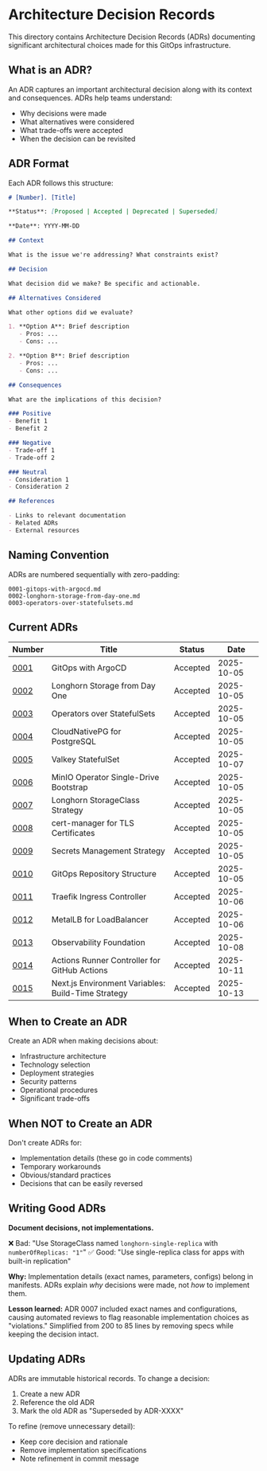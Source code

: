 # Architecture Decision Records

This directory contains Architecture Decision Records (ADRs) documenting significant architectural choices made for this GitOps infrastructure.

## What is an ADR?

An ADR captures an important architectural decision along with its context and consequences. ADRs help teams understand:
- Why decisions were made
- What alternatives were considered
- What trade-offs were accepted
- When the decision can be revisited

## ADR Format

Each ADR follows this structure:

```markdown
# [Number]. [Title]

**Status**: [Proposed | Accepted | Deprecated | Superseded]

**Date**: YYYY-MM-DD

## Context

What is the issue we're addressing? What constraints exist?

## Decision

What decision did we make? Be specific and actionable.

## Alternatives Considered

What other options did we evaluate?

1. **Option A**: Brief description
   - Pros: ...
   - Cons: ...

2. **Option B**: Brief description
   - Pros: ...
   - Cons: ...

## Consequences

What are the implications of this decision?

### Positive
- Benefit 1
- Benefit 2

### Negative
- Trade-off 1
- Trade-off 2

### Neutral
- Consideration 1
- Consideration 2

## References

- Links to relevant documentation
- Related ADRs
- External resources
```

## Naming Convention

ADRs are numbered sequentially with zero-padding:

```
0001-gitops-with-argocd.md
0002-longhorn-storage-from-day-one.md
0003-operators-over-statefulsets.md
```

## Current ADRs

| Number | Title | Status | Date |
|--------|-------|--------|------|
| [0001](0001-gitops-with-argocd.md) | GitOps with ArgoCD | Accepted | 2025-10-05 |
| [0002](0002-longhorn-storage-from-day-one.md) | Longhorn Storage from Day One | Accepted | 2025-10-05 |
| [0003](0003-operators-over-statefulsets.md) | Operators over StatefulSets | Accepted | 2025-10-05 |
| [0004](0004-cloudnativepg-for-postgresql.md) | CloudNativePG for PostgreSQL | Accepted | 2025-10-05 |
| [0005](0005-statefulset-for-valkey.md) | Valkey StatefulSet | Accepted | 2025-10-07 |
| [0006](0006-minio-operator-single-drive-bootstrap.md) | MinIO Operator Single-Drive Bootstrap | Accepted | 2025-10-05 |
| [0007](0007-longhorn-storageclass-strategy.md) | Longhorn StorageClass Strategy | Accepted | 2025-10-05 |
| [0008](0008-cert-manager-for-tls.md) | cert-manager for TLS Certificates | Accepted | 2025-10-05 |
| [0009](0009-secrets-management-strategy.md) | Secrets Management Strategy | Accepted | 2025-10-05 |
| [0010](0010-gitops-repository-structure.md) | GitOps Repository Structure | Accepted | 2025-10-05 |
| [0011](0011-traefik-ingress-controller.md) | Traefik Ingress Controller | Accepted | 2025-10-06 |
| [0012](0012-metallb-load-balancer.md) | MetalLB for LoadBalancer | Accepted | 2025-10-06 |
| [0013](0013-observability-foundation.md) | Observability Foundation | Accepted | 2025-10-08 |
| [0014](0014-actions-runner-controller-for-github-actions.md) | Actions Runner Controller for GitHub Actions | Accepted | 2025-10-11 |
| [0015](0015-nextjs-environment-variables-build-time.md) | Next.js Environment Variables: Build-Time Strategy | Accepted | 2025-10-13 |

## When to Create an ADR

Create an ADR when making decisions about:
- Infrastructure architecture
- Technology selection
- Deployment strategies
- Security patterns
- Operational procedures
- Significant trade-offs

## When NOT to Create an ADR

Don't create ADRs for:
- Implementation details (these go in code comments)
- Temporary workarounds
- Obvious/standard practices
- Decisions that can be easily reversed

## Writing Good ADRs

**Document decisions, not implementations.**

❌ Bad: "Use StorageClass named `longhorn-single-replica` with `numberOfReplicas: "1"`"
✅ Good: "Use single-replica class for apps with built-in replication"

**Why:** Implementation details (exact names, parameters, configs) belong in manifests. ADRs explain *why* decisions were made, not *how* to implement them.

**Lesson learned:** ADR 0007 included exact names and configurations, causing automated reviews to flag reasonable implementation choices as "violations." Simplified from 200 to 85 lines by removing specs while keeping the decision intact.

## Updating ADRs

ADRs are immutable historical records. To change a decision:
1. Create a new ADR
2. Reference the old ADR
3. Mark the old ADR as "Superseded by ADR-XXXX"

To refine (remove unnecessary detail):
- Keep core decision and rationale
- Remove implementation specifications
- Note refinement in commit message
